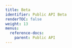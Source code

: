 ```yaml
---
title: Beta
identifier: Public API Beta
renderTOC: false
weight: 13
menus:
  reference-docs:
    parent: Public API
---
```

